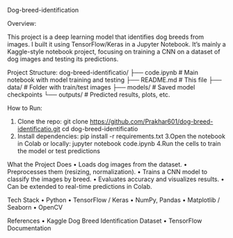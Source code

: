 Dog-breed-identification

Overview:

This project is a deep learning model that identifies dog breeds from images. I built it using TensorFlow/Keras in a Jupyter Notebook. It’s mainly a Kaggle-style notebook project, focusing on training a CNN on a dataset of dog images and testing its predictions.

Project Structure:
dog-breed-identificatio/
├── code.ipynb       # Main notebook with model training and testing
├── README.md        # This file
├── data/            # Folder with train/test images
├── models/          # Saved model checkpoints
└── outputs/         # Predicted results, plots, etc.

How to Run:
1. Clone the repo:
git clone https://github.com/Prakhar601/dog-breed-identificatio.git
cd dog-breed-identificatio
2.	Install dependencies:
pip install -r requirements.txt
3.Open the notebook in Colab or locally:
jupyter notebook code.ipynb
4.Run the cells to train the model or test predictions

What the Project Does
	•	Loads dog images from the dataset.
	•	Preprocesses them (resizing, normalization).
	•	Trains a CNN model to classify the images by breed.
	•	Evaluates accuracy and visualizes results.
	•	Can be extended to real-time predictions in Colab.

Tech Stack
    •	Python
	•	TensorFlow / Keras
	•	NumPy, Pandas
	•	Matplotlib / Seaborn
	•	OpenCV

 References
	•	Kaggle Dog Breed Identification Dataset
	•	TensorFlow Documentation

